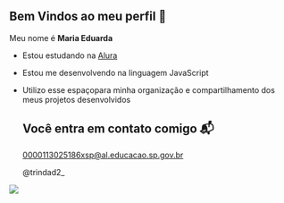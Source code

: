 ## Bem Vindos ao meu perfil 💜

Meu nome é **Maria Eduarda**

- Estou estudando na [Alura](https://www.alura.com.br)
- Estou me desenvolvendo na linguagem JavaScript
- Utilizo esse espaçopara minha organização e compartilhamento dos meus projetos desenvolvidos
 
  ##  Você entra em contato comigo 📬

  0000113025186xsp@al.educacao.sp.gov.br

  @trindad2_

![](https://media1.tenor.com/m/cjfRZCzZvzQAAAAd/disney-beauty-and-the-beast.gif)
  

